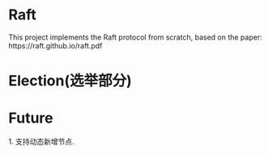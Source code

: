 <h1> Raft </h1>
<p>This project implements the Raft protocol from scratch, based on the paper: https://raft.github.io/raft.pdf </p>

<h1> Election(选举部分) </h1>

<h1> Future </h1>
1. 支持动态新增节点.




